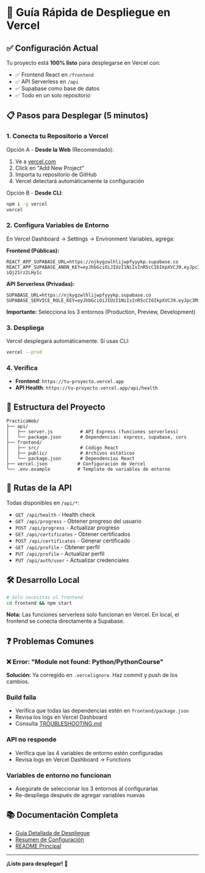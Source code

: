 # 🚀 Guía Rápida de Despliegue en Vercel

## ✅ Configuración Actual

Tu proyecto está **100% listo** para desplegarse en Vercel con:
- ✅ Frontend React en `/frontend`
- ✅ API Serverless en `/api`
- ✅ Supabase como base de datos
- ✅ Todo en un solo repositorio

## 📋 Pasos para Desplegar (5 minutos)

### 1. Conecta tu Repositorio a Vercel

Opción A - **Desde la Web** (Recomendado):
1. Ve a [vercel.com](https://vercel.com)
2. Click en "Add New Project"
3. Importa tu repositorio de GitHub
4. Vercel detectará automáticamente la configuración

Opción B - **Desde CLI**:
```bash
npm i -g vercel
vercel
```

### 2. Configura Variables de Entorno

En Vercel Dashboard → Settings → Environment Variables, agrega:

**Frontend (Públicas):**
```
REACT_APP_SUPABASE_URL=https://njkygzwlhlijwpfyyykp.supabase.co
REACT_APP_SUPABASE_ANON_KEY=eyJhbGciOiJIUzI1NiIsInR5cCI6IkpXVCJ9.eyJpc3MiOiJzdXBhYmFzZSIsInJlZiI6Im5qa3lnendsaGxpandwZnl5eWtwIiwicm9sZSI6ImFub24iLCJpYXQiOjE3NTk1NzYyOTUsImV4cCI6MjA3NTE1MjI5NX0.j2qS71QwogFfB4PcvK_480gxFp22B-iQj21rz2LHy1c
```

**API Serverless (Privadas):**
```
SUPABASE_URL=https://njkygzwlhlijwpfyyykp.supabase.co
SUPABASE_SERVICE_ROLE_KEY=eyJhbGciOiJIUzI1NiIsInR5cCI6IkpXVCJ9.eyJpc3MiOiJzdXBhYmFzZSIsInJlZiI6Im5qa3lnendsaGxpandwZnl5eWtwIiwicm9sZSI6InNlcnZpY2Vfcm9sZSIsImlhdCI6MTc1OTU3NjI5NSwiZXhwIjoyMDc1MTUyMjk1fQ.vxlJnvOKeaP_XUAD5rn0QBI7UXPZQvpaaocZnXO06Eg
```

**Importante:** Selecciona los 3 entornos (Production, Preview, Development)

### 3. Despliega

Vercel desplegará automáticamente. Si usas CLI:
```bash
vercel --prod
```

### 4. Verifica

- **Frontend**: `https://tu-proyecto.vercel.app`
- **API Health**: `https://tu-proyecto.vercel.app/api/health`

## 📁 Estructura del Proyecto

```
PracticaWeb/
├── api/
│   ├── server.js          # API Express (funciones serverless)
│   └── package.json       # Dependencias: express, supabase, cors
├── frontend/
│   ├── src/               # Código React
│   ├── public/            # Archivos estáticos
│   └── package.json       # Dependencias React
├── vercel.json           # Configuración de Vercel
└── .env.example          # Template de variables de entorno
```

## 🔗 Rutas de la API

Todas disponibles en `/api/*`:

- `GET /api/health` - Health check
- `GET /api/progress` - Obtener progreso del usuario
- `POST /api/progress` - Actualizar progreso
- `GET /api/certificates` - Obtener certificados
- `POST /api/certificates` - Generar certificado
- `GET /api/profile` - Obtener perfil
- `PUT /api/profile` - Actualizar perfil
- `PUT /api/auth/user` - Actualizar credenciales

## 🛠️ Desarrollo Local

```bash
# Solo necesitas el frontend
cd frontend && npm start
```

**Nota:** Las funciones serverless solo funcionan en Vercel. En local, el frontend se conecta directamente a Supabase.

## ❓ Problemas Comunes

### ❌ Error: "Module not found: Python/PythonCourse"
**Solución:** Ya corregido en `.vercelignore`. Haz commit y push de los cambios.

### Build falla
- Verifica que todas las dependencias estén en `frontend/package.json`
- Revisa los logs en Vercel Dashboard
- Consulta [TROUBLESHOOTING.md](./TROUBLESHOOTING.md)

### API no responde
- Verifica que las 4 variables de entorno estén configuradas
- Revisa logs en Vercel Dashboard → Functions

### Variables de entorno no funcionan
- Asegúrate de seleccionar los 3 entornos al configurarlas
- Re-despliega después de agregar variables nuevas

## 📚 Documentación Completa

- [Guía Detallada de Despliegue](./VERCEL_DEPLOYMENT.md)
- [Resumen de Configuración](./DEPLOYMENT_SUMMARY.md)
- [README Principal](./README.md)

---

**¡Listo para desplegar! 🎉**
